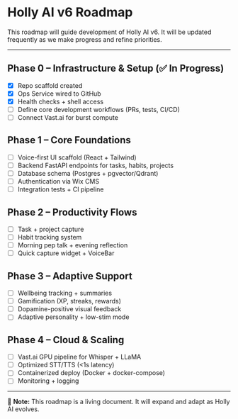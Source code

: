 # Holly AI v6 Roadmap

This roadmap will guide development of Holly AI v6. It will be updated frequently as we make progress and refine priorities.

---

## Phase 0 – Infrastructure & Setup (✅ In Progress)
- [x] Repo scaffold created
- [x] Ops Service wired to GitHub
- [x] Health checks + shell access
- [ ] Define core development workflows (PRs, tests, CI/CD)
- [ ] Connect Vast.ai for burst compute

## Phase 1 – Core Foundations
- [ ] Voice-first UI scaffold (React + Tailwind)
- [ ] Backend FastAPI endpoints for tasks, habits, projects
- [ ] Database schema (Postgres + pgvector/Qdrant)
- [ ] Authentication via Wix CMS
- [ ] Integration tests + CI pipeline

## Phase 2 – Productivity Flows
- [ ] Task + project capture
- [ ] Habit tracking system
- [ ] Morning pep talk + evening reflection
- [ ] Quick capture widget + VoiceBar

## Phase 3 – Adaptive Support
- [ ] Wellbeing tracking + summaries
- [ ] Gamification (XP, streaks, rewards)
- [ ] Dopamine-positive visual feedback
- [ ] Adaptive personality + low-stim mode

## Phase 4 – Cloud & Scaling
- [ ] Vast.ai GPU pipeline for Whisper + LLaMA
- [ ] Optimized STT/TTS (<1s latency)
- [ ] Containerized deploy (Docker + docker-compose)
- [ ] Monitoring + logging

---

📌 **Note:** This roadmap is a living document. It will expand and adapt as Holly AI evolves.